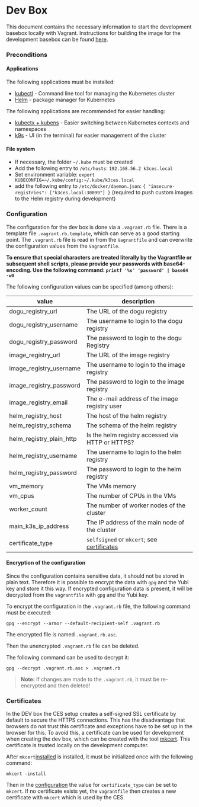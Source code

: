# Dev Box

This document contains the necessary information to start the development basebox locally with Vagrant.
Instructions for building the image for the development basebox can be found [here](./building_basebox_en.md).

### Preconditions

#### Applications

The following applications must be installed:

- [kubectl](https://kubernetes.io/de/docs/tasks/tools/install-kubectl/) - Command line tool for managing the Kubernetes cluster
- [Helm](https://helm.sh/docs/intro/quickstart/) - package manager for Kubernetes

The following applications are recommended for easier handling:

- [kubectx + kubens](https://github.com/ahmetb/kubectx) - Easier switching between Kubernetes contexts and namespaces
- [k9s](https://k9scli.io/topics/install/) - UI (in the terminal) for easier management of the cluster

#### File system

- If necessary, the folder `~/.kube` must be created
- Add the following entry to `/etc/hosts`: `192.168.56.2 k3ces.local`
- Set environment variable: `export KUBECONFIG=~/.kube/config:~/.kube/k3ces.local`
- add the following entry to `/etc/docker/daemon.json`: `{ "insecure-registries": ["k3ces.local:30099"] }`
  (required to push custom images to the Helm registry during development)

### Configuration

The configuration for the dev box is done via a `.vagrant.rb` file. There is a template file `.vagrant.rb.template`,
which can serve as a good starting point. The `.vagrant.rb` file is read in from the `Vagrantfile` and can
overwrite the configuration values from the `Vagrantfile`.

**To ensure that special characters are treated literally by the Vagrantfile or subsequent shell scripts, please provide 
your passwords with base64-encoding. Use the following command: `printf '%s' 'password' | base64 -w0`**

The following configuration values can be specified (among others):

| value                    | description                                                 |
|--------------------------|-------------------------------------------------------------|
| dogu_registry_url        | The URL of the dogu registry                                |
| dogu_registry_username   | The username to login to the dogu registry                  |
| dogu_registry_password   | The password to login to the dogu Registry                  |
| image_registry_url       | The URL of the image registry                               |
| image_registry_username  | The username to login to the image registry                 |
| image_registry_password  | The password to login to the image registry                 |
| image_registry_email     | The e-mail address of the image registry user               |
| helm_registry_host       | The host of the helm registry                               |
| helm_registry_schema     | The schema of the helm registry                             |
| helm_registry_plain_http | Is the helm registry accessed via HTTP or HTTPS?            |
| helm_registry_username   | The username to login to the helm registry                  |
| helm_registry_password   | The password to login to the helm registry                  |
| vm_memory                | The VMs memory                                              |
| vm_cpus                  | The number of CPUs in the VMs                               |
| worker_count             | The number of worker nodes of the cluster                   |
| main_k3s_ip_address      | The IP address of the main node of the cluster              |
| certificate_type         | `selfsigned` or `mkcert`; see [certificates](#certificates) |

#### Encryption of the configuration

Since the configuration contains sensitive data, it should not be stored in plain text.
Therefore it is possible to encrypt the data with `gpg` and the Yubi key and store it this way.
If encrypted configuration data is present, it will be decrypted from the `vagrantfile` with `gpg` and the Yubi key.

To encrypt the configuration in the `.vagrant.rb` file, the following command must be executed:

```shell
gpg --encrypt --armor --default-recipient-self .vagrant.rb

```

The encrypted file is named `.vagrant.rb.asc`.

Then the unencrypted `.vagrant.rb` file can be deleted.

The following command can be used to decrypt it:

```shell
gpg --decrypt .vagrant.rb.asc > .vagrant.rb
```

> **Note:** If changes are made to the `.vagrant.rb`, it must be re-encrypted and then deleted!

### Certificates

In the DEV box the CES setup creates a self-signed SSL certificate by default to secure the HTTPS connections.
This has the disadvantage that browsers do not trust this certificate and exceptions have to be set up in the browser
for this.
To avoid this, a certificate can be used for development when creating the dev box, which can be created with the
tool [mkcert](https://github.com/FiloSottile/mkcert).
This certificate is trusted locally on the development computer.

After `mkcert`[installed](https://github.com/FiloSottile/mkcert#installation) is installed, it must be initialized once
with the following command:

```shell
mkcert -install
```

Then in the [configuration](#configuration) the value for `certificate_type` can be set to `mkcert`.
If no certificate exists yet, the `vagrantfile` then creates a new certificate with `mkcert` which is used by the CES.